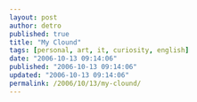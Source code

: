 ```yaml
---
layout: post
author: detro
published: true
title: "My Clound"
tags: [personal, art, it, curiosity, english]
date: "2006-10-13 09:14:06"
published: "2006-10-13 09:14:06"
updated: "2006-10-13 09:14:06"
permalink: /2006/10/13/my-clound/
---
```


<script type="text/javascript" src="http://del.icio.us/feeds/js/tags/detronizator?icon;size=12-60;color=ff0000-330000;title=my%20del.icio.us%20tags;name;showadd"></script>
